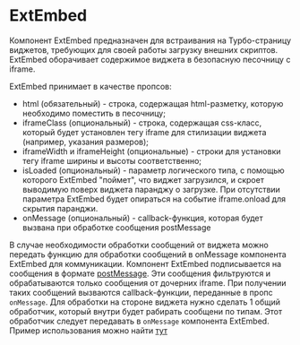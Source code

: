 # ExtEmbed

Компонент ExtEmbed предназначен для встраивания на Турбо-страницу виджетов,
требующих для своей работы загрузку внешних скриптов.
ExtEmbed оборачивает содержимое виджета в безопасную песочницу c iframe.

ExtEmbed принимает в качестве пропсов:
* html (обязательный) - строка, содержащая html-разметку, которую необходимо поместить в песочницу;
* iframeClass (опциональный) - строка, содержащая css-класс,
который будет установлен тегу iframe для стилизации виджета (например, указания размеров);
* iframeWidth и iframeHeight (опциональные) - строки для установки тегу iframe ширины и высоты соответственно;
* isLoaded (опциональный) -  параметр логического типа, с помощью которого ExtEmbed "поймет", что виджет загрузился,
и скроет выводимую поверх виджета паранджу о загрузке.
При отсутствии параметра ExtEmbed будет опираться на событие iframe.onload для скрытия паранджи.
* onMessage (опциональный) - callback-функция, которая будет вызвана при обработке сообщения postMessage

В случае необходимости обработки сообщений от виджета
можно передать функцию для обработки сообщений в onMessage компонента ExtEmbed для коммуникации. Компонент ExtEmbed подписывается на сообщения в формате [postMessage](https://developer.mozilla.org/en-US/docs/Web/API/Window/postMessage). Эти сообщения фильтруются и обрабатываются только сообщения от дочерних iframe. При получении таких сообщений вызваются callback-функции, переданные в пропс `onMessage`. Для обработки на стороне виджета нужно сделать 1 общий обработчик, который внутри будет рабирать сообщени по типам. Этот обработчик следует передавать в `onMessage` компонента ExtEmbed. Пример использования можно найти [тут](https://github.com/turboext/components/blob/master/components/ExtDirectadvertWidget/ExtDirectadvertWidget.tsx)